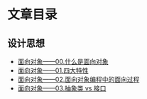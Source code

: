 # 文章目录

## 设计思想

- [面向对象——00.什么是面向对象](/articles/design-philosophy/object-oriented-00.md)
- [面向对象——01.四大特性](/articles/design-philosophy/object-oriented-01.md)
- [面向对象——02.面向对象编程中的面向过程](/articles/design-philosophy/object-oriented-02.md)
- [面向对象——03.抽象类 vs 接口](/articles/design-philosophy/object-oriented-03.md)
